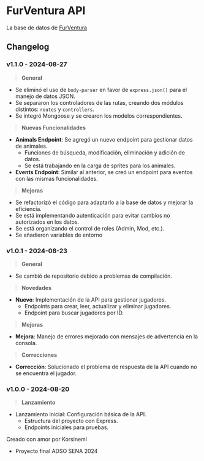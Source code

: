 # FurVentura API

La base de datos de [FurVentura](https://github.com/Korsinemi/FurVenturaSite)

## Changelog

### v1.1.0 - 2024-08-27

> **General**
- Se eliminó el uso de `body-parser` en favor de `express.json()` para el manejo de datos JSON.
- Se separaron los controladores de las rutas, creando dos módulos distintos: `routes` y `controllers`.
- Se integró Mongoose y se crearon los modelos correspondientes.

> **Nuevas Funcionalidades**
- **Animals Endpoint**: Se agregó un nuevo endpoint para gestionar datos de animales.
  - Funciones de búsqueda, modificación, eliminación y adición de datos.
  - Se está trabajando en la carga de sprites para los animales.
- **Events Endpoint**: Similar al anterior, se creó un endpoint para eventos con las mismas funcionalidades.

> **Mejoras**
- Se refactorizó el código para adaptarlo a la base de datos y mejorar la eficiencia.
- Se está implementando autenticación para evitar cambios no autorizados en los datos.
- Se está organizando el control de roles (Admin, Mod, etc.).
- Se añadieron variables de entorno

### v1.0.1 - 2024-08-23

> **General**
- Se cambió de repositorio debido a problemas de compilación.

> **Novedades**
- **Nuevo**: Implementación de la API para gestionar jugadores.
  - Endpoints para crear, leer, actualizar y eliminar jugadores.
  - Endpoint para buscar jugadores por ID.

> **Mejoras**
- **Mejora**: Manejo de errores mejorado con mensajes de advertencia en la consola.

> **Correcciones**
- **Corrección**: Solucionado el problema de respuesta de la API cuando no se encuentra el jugador.

### v1.0.0 - 2024-08-20

> **Lanzamiento**
- Lanzamiento inicial: Configuración básica de la API.
  - Estructura del proyecto con Express.
  - Endpoints iniciales para pruebas.

Creado con amor por Korsinemi
- Proyecto final ADSO SENA 2024